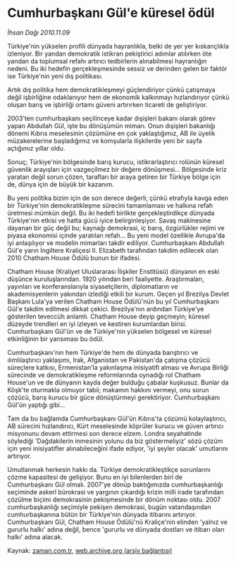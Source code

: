 # Cumhurbaşkanı Gül'e küresel ödül

*İhsan Dağı 2010.11.09*

<td class="columnist-detail">
<p>Türkiye'nin yükselen profili dünyada hayranlıkla, belki de yer yer kıskançlıkla izleniyor. Bir yandan demokratik istikrarı pekiştirici adımlar atılırken öte yandan da toplumsal refahı artırıcı tedbirlerin alınabilmesi hayranlığın nedeni. Bu iki hedefin gerçekleşmesinde sessiz ve derinden gelen bir faktör ise Türkiye'nin yeni dış politikası.</p>
<p>
<div id="haberMetinDiv">
<p>Artık dış politika hem demokratikleşmeyi güçlendiriyor çünkü çatışmaya değil işbirliğine odaklanıyor hem de ekonomik kalkınmayı hızlandırıyor çünkü oluşan barış ve işbirliği ortamı güveni artırırken ticareti de geliştiriyor.
<p>2003'ten cumhurbaşkanı seçilinceye kadar dışişleri bakanı olarak görev yapan Abdullah Gül, işte bu dönüşümün mimarı. Onun dışişleri bakanlığı dönemi Kıbrıs meselesinin çözümüne en çok yaklaştığımız, AB ile üyelik müzakerelerine başladığımız ve komşularla ilişkilerde yeni bir sayfa açtığımız yıllar oldu.
<p>Sonuç; Türkiye'nin bölgesinde barış kurucu, istikrarlaştırıcı rolünün küresel güvenlik arayışları için vazgeçilmez bir değere dönüşmesi... Bölgesinde kriz yaratan değil sorun çözen, tarafları bir araya getiren bir Türkiye bölge için de, dünya için de büyük bir kazanım.
<p>Bu yeni politika bizim için de son derece değerli; çünkü etrafıyla kavga eden bir Türkiye'nin demokratikleşme sürecini tamamlaması ve halkına refah üretmesi mümkün değil. Bu iki hedefi birlikte gerçekleştirdikçe dünyada Türkiye'nin etkisi ve hatta gücü iyice belirginleşiyor. Savaş makinesine dayanan bir güç değil bu; kaynağı demokrasi, iç barış, özgürlükler rejimi ve piyasa ekonomisi içinde yaratılan refah... Bu yeni model özellikle Avrupa'da iyi anlaşılıyor ve modelin mimarları takdir ediliyor. Cumhurbaşkanı Abdullah Gül'e yarın İngiltere Kraliçesi II. Elizabeth tarafından takdim edilecek olan 2010 Chatham House Ödülü bunun bir ifadesi.
<p>Chatham House (Kraliyet Uluslararası İlişkiler Enstitüsü) dünyanın en eski düşünce kuruluşlarından. 1920 yılından beri faaliyette. Araştırmaları, yayınları ve konferanslarıyla siyasetçilerin, diplomatların ve akademisyenlerin yakından izlediği etkili bir kurum. Geçen yıl Brezilya Devlet Başkanı Lula'ya verilen Chatham House Ödülü'nün bu yıl Cumhurbaşkanı Gül'e takdim edilmesi dikkat çekici. Brezilya'nın ardından Türkiye'ye gösterilen teveccüh anlamlı. Chatham House deyip geçmeyin; küresel düzeyde trendleri en iyi izleyen ve kestiren kurumlardan birisi. Cumhurbaşkanı Gül'ün ve de Türkiye'nin yükselen bölgesel ve küresel etkinliğinin bir yansıması bu ödül. 
<p>Cumhurbaşkanı'nın hem Türkiye'de hem de dünyada barıştırıcı ve ılımlılaştırıcı yaklaşımı, Irak, Afganistan ve Pakistan'da çatışma çözücü süreçlere katkısı, Ermenistan'la yakınlaşma inisiyatifi alması ve Avrupa Birliği sürecinde ve demokratikleşme reformlarında oynadığı rol Chatham House'un ve de dünyanın kayda değer bulduğu çabalar kuşkusuz. Bunlar da Köşk'te oturmakla olmuyor tabii; makamın hakkını vermeyi, onu sorun çözücü, barış kurucu bir güce dönüştürmeyi gerektiriyor. Cumhurbaşkanı Gül'ün yaptığı gibi...
<p>Tam da bu bağlamda Cumhurbaşkanı Gül'ün Kıbrıs'ta çözümü kolaylaştırıcı, AB sürecini hızlandırıcı, Kürt meselesinde köprüler kurucu ve güven artırıcı misyonunu devam ettirmesi son derece elzem. Londra seyahatinde söylediği 'Dağdakilerin inmesinin yolunu da biz göstermeliyiz' sözü çözüm için yeni inisiyatifler alınabileceğini ifade ediyor, 'iyi şeyler olacak' umutlarını artırıyor.
<p>Umutlanmak herkesin hakkı da. Türkiye demokratikleştikçe sorunlarını çözme kapasitesi de gelişiyor. Bunu en iyi bilenlerden biri de Cumhurbaşkanı Gül olmalı. 2007'ye dönüp baktığımızda cumhurbaşkanlığı seçiminde askerî bürokrasi ve yargının çıkardığı krizin milli irade tarafından çözülme biçimi demokrasinin pekişmesinde bir dönüm noktası oldu. 2007 cumhurbaşkanlığı seçimiyle pekişen demokrasi, bugün vatandaşından cumhurbaşkanına bütün bir Türkiye'nin dünyada itibarını artırıyor. Cumhurbaşkanı Gül, Chatham House Ödülü'nü Kraliçe'nin elinden 'yalnız ve gururlu halkı' adına değil, bence 'gururlu ve dünyada dostları ve itibarı olan halkı' adına alacak. </p></p></p></p></p></p></p></p></div>
</p>
<a href="http://web.archive.org/web/20110112122127/mailto:i.dagi@zaman.com.tr">
</a></td>

Kaynak: [zaman.com.tr](http://zaman.com.tr/yazar.do?yazino=1050504), [web.archive.org (arşiv bağlantısı)](http://web.archive.org/web/20110112122127/http://www.zaman.com.tr:80/yazar.do?yazino=1050504)
